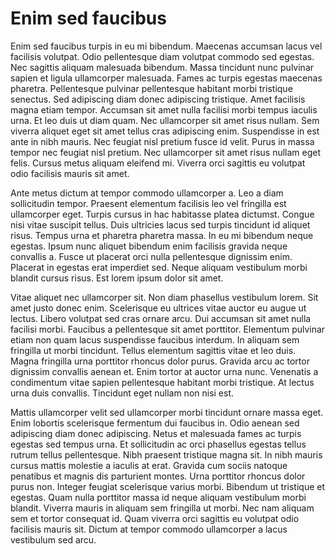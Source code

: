 # Enim sed faucibus

Enim sed faucibus turpis in eu mi bibendum. Maecenas accumsan lacus vel facilisis volutpat. Odio pellentesque diam volutpat commodo sed egestas. Nec sagittis aliquam malesuada bibendum. Massa tincidunt nunc pulvinar sapien et ligula ullamcorper malesuada. Fames ac turpis egestas maecenas pharetra. Pellentesque pulvinar pellentesque habitant morbi tristique senectus. Sed adipiscing diam donec adipiscing tristique. Amet facilisis magna etiam tempor. Accumsan sit amet nulla facilisi morbi tempus iaculis urna. Et leo duis ut diam quam. Nec ullamcorper sit amet risus nullam. Sem viverra aliquet eget sit amet tellus cras adipiscing enim. Suspendisse in est ante in nibh mauris. Nec feugiat nisl pretium fusce id velit. Purus in massa tempor nec feugiat nisl pretium. Nec ullamcorper sit amet risus nullam eget felis. Cursus metus aliquam eleifend mi. Viverra orci sagittis eu volutpat odio facilisis mauris sit amet.

Ante metus dictum at tempor commodo ullamcorper a. Leo a diam sollicitudin tempor. Praesent elementum facilisis leo vel fringilla est ullamcorper eget. Turpis cursus in hac habitasse platea dictumst. Congue nisi vitae suscipit tellus. Duis ultricies lacus sed turpis tincidunt id aliquet risus. Tempus urna et pharetra pharetra massa. In eu mi bibendum neque egestas. Ipsum nunc aliquet bibendum enim facilisis gravida neque convallis a. Fusce ut placerat orci nulla pellentesque dignissim enim. Placerat in egestas erat imperdiet sed. Neque aliquam vestibulum morbi blandit cursus risus. Est lorem ipsum dolor sit amet.

Vitae aliquet nec ullamcorper sit. Non diam phasellus vestibulum lorem. Sit amet justo donec enim. Scelerisque eu ultrices vitae auctor eu augue ut lectus. Libero volutpat sed cras ornare arcu. Dui accumsan sit amet nulla facilisi morbi. Faucibus a pellentesque sit amet porttitor. Elementum pulvinar etiam non quam lacus suspendisse faucibus interdum. In aliquam sem fringilla ut morbi tincidunt. Tellus elementum sagittis vitae et leo duis. Magna fringilla urna porttitor rhoncus dolor purus. Gravida arcu ac tortor dignissim convallis aenean et. Enim tortor at auctor urna nunc. Venenatis a condimentum vitae sapien pellentesque habitant morbi tristique. At lectus urna duis convallis. Tincidunt eget nullam non nisi est.

Mattis ullamcorper velit sed ullamcorper morbi tincidunt ornare massa eget. Enim lobortis scelerisque fermentum dui faucibus in. Odio aenean sed adipiscing diam donec adipiscing. Netus et malesuada fames ac turpis egestas sed tempus urna. Et sollicitudin ac orci phasellus egestas tellus rutrum tellus pellentesque. Nibh praesent tristique magna sit. In nibh mauris cursus mattis molestie a iaculis at erat. Gravida cum sociis natoque penatibus et magnis dis parturient montes. Urna porttitor rhoncus dolor purus non. Integer feugiat scelerisque varius morbi. Bibendum ut tristique et egestas. Quam nulla porttitor massa id neque aliquam vestibulum morbi blandit. Viverra mauris in aliquam sem fringilla ut morbi. Nec nam aliquam sem et tortor consequat id. Quam viverra orci sagittis eu volutpat odio facilisis mauris sit. Dictum at tempor commodo ullamcorper a lacus vestibulum sed arcu.